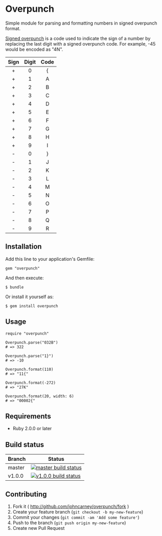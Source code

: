 # Overpunch

Simple module for parsing and formatting numbers in signed overpunch format.

[Signed overpunch](http://wikipedia.org/wiki/Signed_overpunch) is a code used
to indicate the sign of a number by replacing the last digit with a signed
overpunch code. For example, -45 would be encoded as "4N".

| Sign | Digit | Code |
|:----:|:-----:|:----:|
|    + |     0 |    { |
|    + |     1 |    A |
|    + |     2 |    B |
|    + |     3 |    C |
|    + |     4 |    D |
|    + |     5 |    E |
|    + |     6 |    F |
|    + |     7 |    G |
|    + |     8 |    H |
|    + |     9 |    I |
|    - |     0 |    } |
|    - |     1 |    J |
|    - |     2 |    K |
|    - |     3 |    L |
|    - |     4 |    M |
|    - |     5 |    N |
|    - |     6 |    O |
|    - |     7 |    P |
|    - |     8 |    Q |
|    - |     9 |    R |

## Installation

Add this line to your application's Gemfile:

    gem "overpunch"

And then execute:

    $ bundle

Or install it yourself as:

    $ gem install overpunch

## Usage

    require "overpunch"

    Overpunch.parse("032B")
    # => 322

    Overpunch.parse("1}")
    # => -10

    Overpunch.format(110)
    # => "11{"

    Overpunch.format(-272)
    # => "27K"

    Overpunch.format(20, width: 6)
    # => "00002{"

## Requirements

* Ruby 2.0.0 or later

## Build status

Branch | Status
------ | ------
master | [![master build status](https://travis-ci.org/johncarney/overpunch.svg?branch=master)](https://travis-ci.org/johncarney/overpunch)
v1.0.0 | [![v1.0.0 build status](https://travis-ci.org/johncarney/overpunch.svg?branch=v1.0.0)](https://travis-ci.org/johncarney/overpunch)

## Contributing

1. Fork it ( http://github.com/johncarney/overpunch/fork )
2. Create your feature branch (`git checkout -b my-new-feature`)
3. Commit your changes (`git commit -am 'Add some feature'`)
4. Push to the branch (`git push origin my-new-feature`)
5. Create new Pull Request
